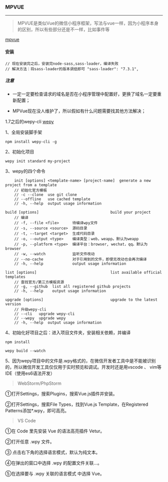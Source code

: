 ### MPVUE
---
> MPVUE是类似Vue的微信小程序框架，写法与vue一样，因为小程序本身的区别，所以有些部分还是不一样，比如事件等



[mpvue](http://mpvue.com/)

#### 安装

```
// 现在安装完之后，安装完node-sass,sass-loader，编译失败
// 解决方法：将sass-loader的版本调低即可 "sass-loader": "7.3.1",
```


##### 注意

- 一定一定要检查请求的域名是否在小程序管理中配置好，更换了域名一定要重新配置；

- MPVue现在没人维护了，所以假如有什么问题需要找其他方法解决；



1.7之后的wepy-cli
[wepy](https://tencent.github.io/wepy/)


1、全局安装脚手架

```
npm install wepy-cli -g
```
2、初始化项目

```
wepy init standard my-project
```

3、wepy的四个命令

```
    init [options] <template-name> [project-name]  generate a new project from a template
    // 初始化官方模板
    // -c --clone  use git clone
    // --offline   use cached template
    // -h, --help  output usage information
    
build [options]                                build your project
    // 编译
    // -f, --file <file>      待编译wpy文件
    // -s, --source <source>  源码目录
    // -t, --target <target>  生成代码目录
    // -o, --output <type>    编译类型：web，weapp。默认为weapp
    // -p, --platform <type>  编译平台：browser, wechat，qq。默认为browser
    // -w, --watch            监听文件改动
    // --no-cache             对于引用到的文件，即使无改动也会再次编译
    // -h, --help             output usage information
    
list [options]                                 list available official templates
    // 查找官方/第三方模板资源
    // -g, --github  list all registered github projects
    // -h, --help    output usage information
    
upgrade [options]                              upgrade to the latest version
    // 升级wepy-cli
    // --cli   upgrade wepy-cli
    // --wepy  upgrade wepy
    // -h, --help  output usage information
```
4、初始化好项目之后：进入项目文件夹，安装相关依赖，并编译

```
npm install
```

```
wepy build --watch
```



5、因为wepy项目中的文件是.wpy格式的，在微信开发者工具中是不能被识别的，所以微信开发工具仅仅用于实时预览和调试。开发时还是用vscode 、 vim等IDE（使用es6语法开发）

> WebStorm/PhpStorm

①打开Settings，搜索Plugins，搜索Vue.js插件并安装。

②打开Settings，搜索File Types，找到Vue.js Template，在Registered Patterns添加*.wpy，即可高亮。

> VS Code

①在 Code 里先安装 Vue 的语法高亮插件 Vetur。

②打开任意 .wpy 文件。

③ 点击右下角的选择语言模式，默认为纯文本。

④在弹出的窗口中选择 .wpy 的配置文件关联...。

⑤在选择要与 .wpy 关联的语言模式 中选择 Vue。
